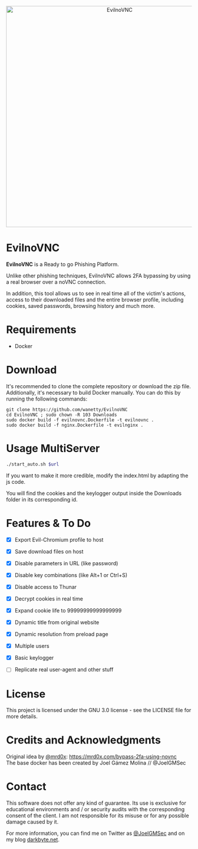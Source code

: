 <p align="center"><img width=600 alt="EvilnoVNC" src="https://github.com/JoelGMSec/EvilnoVNC/blob/main/EvilnoVNC.png"></p>

# EvilnoVNC
**EvilnoVNC** is a Ready to go Phishing Platform. 

Unlike other phishing techniques, EvilnoVNC allows 2FA bypassing by using a real browser over a noVNC connection.

In addition, this tool allows us to see in real time all of the victim's actions, access to their downloaded files and the entire browser profile, including cookies, saved passwords, browsing history and much more.


# Requirements
- Docker


# Download
It's recommended to clone the complete repository or download the zip file.\
Additionally, it's necessary to build Docker manually. You can do this by running the following commands:
```
git clone https://github.com/wanetty/EvilnoVNC
cd EvilnoVNC ; sudo chown -R 103 Downloads
sudo docker build -f evilnovnc.Dockerfile -t evilnovnc .
sudo docker build -f nginx.Dockerfile -t evilnginx .
```


# Usage MultiServer

```bash
./start_auto.sh $url
```

If you want to make it more credible, modify the index.html by adapting the js code.

You will find the cookies and the keylogger output inside the Downloads folder in its corresponding id.


# Features & To Do
- [X] Export Evil-Chromium profile to host
- [X] Save download files on host
- [X] Disable parameters in URL (like password)
- [X] Disable key combinations (like Alt+1 or Ctrl+S)
- [X] Disable access to Thunar
- [X] Decrypt cookies in real time
- [X] Expand cookie life to 99999999999999999
- [X] Dynamic title from original website
- [X] Dynamic resolution from preload page
- [X] Multiple users
- [X] Basic keylogger
- [ ] Replicate real user-agent and other stuff



# License
This project is licensed under the GNU 3.0 license - see the LICENSE file for more details.


# Credits and Acknowledgments
Original idea by [@mrd0x](https://twitter.com/mrd0x): https://mrd0x.com/bypass-2fa-using-novnc \
The base docker has been created by  Joel Gámez Molina // @JoelGMSec




# Contact
This software does not offer any kind of guarantee. Its use is exclusive for educational environments and / or security audits with the corresponding consent of the client. I am not responsible for its misuse or for any possible damage caused by it.

For more information, you can find me on Twitter as [@JoelGMSec](https://twitter.com/JoelGMSec) and on my blog [darkbyte.net](https://darkbyte.net).


